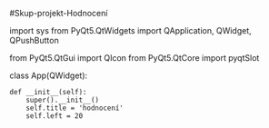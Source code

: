 #Skup-projekt-Hodnocení

import sys
from PyQt5.QtWidgets import QApplication, QWidget, QPushButton


from PyQt5.QtGui import QIcon
from PyQt5.QtCore import pyqtSlot


class App(QWidget):

    def __init__(self):
        super().__init__()
        self.title = 'hodnocení'
        self.left = 20
